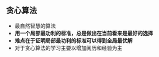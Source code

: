 ## 贪心算法

- 最自然智慧的算法
- **用一个局部最功利的标准，总是做出在当前看来是最好的选择**
- **难点在于证明局部最功利的标准可以得到全局最优解**
- 对于贪心算法的学习主要以增加阅历和经验为主

